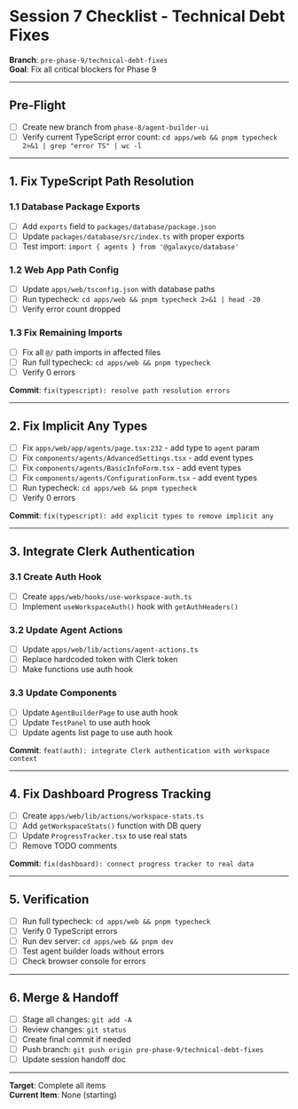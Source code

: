 # Session 7 Checklist - Technical Debt Fixes

**Branch**: `pre-phase-9/technical-debt-fixes`  
**Goal**: Fix all critical blockers for Phase 9

---

## Pre-Flight

- [ ] Create new branch from `phase-8/agent-builder-ui`
- [ ] Verify current TypeScript error count: `cd apps/web && pnpm typecheck 2>&1 | grep "error TS" | wc -l`

---

## 1. Fix TypeScript Path Resolution

### 1.1 Database Package Exports

- [ ] Add `exports` field to `packages/database/package.json`
- [ ] Update `packages/database/src/index.ts` with proper exports
- [ ] Test import: `import { agents } from '@galaxyco/database'`

### 1.2 Web App Path Config

- [ ] Update `apps/web/tsconfig.json` with database paths
- [ ] Run typecheck: `cd apps/web && pnpm typecheck 2>&1 | head -20`
- [ ] Verify error count dropped

### 1.3 Fix Remaining Imports

- [ ] Fix all `@/` path imports in affected files
- [ ] Run full typecheck: `cd apps/web && pnpm typecheck`
- [ ] Verify 0 errors

**Commit**: `fix(typescript): resolve path resolution errors`

---

## 2. Fix Implicit Any Types

- [ ] Fix `apps/web/app/agents/page.tsx:232` - add type to `agent` param
- [ ] Fix `components/agents/AdvancedSettings.tsx` - add event types
- [ ] Fix `components/agents/BasicInfoForm.tsx` - add event types
- [ ] Fix `components/agents/ConfigurationForm.tsx` - add event types
- [ ] Run typecheck: `cd apps/web && pnpm typecheck`
- [ ] Verify 0 errors

**Commit**: `fix(typescript): add explicit types to remove implicit any`

---

## 3. Integrate Clerk Authentication

### 3.1 Create Auth Hook

- [ ] Create `apps/web/hooks/use-workspace-auth.ts`
- [ ] Implement `useWorkspaceAuth()` hook with `getAuthHeaders()`

### 3.2 Update Agent Actions

- [ ] Update `apps/web/lib/actions/agent-actions.ts`
- [ ] Replace hardcoded token with Clerk token
- [ ] Make functions use auth hook

### 3.3 Update Components

- [ ] Update `AgentBuilderPage` to use auth hook
- [ ] Update `TestPanel` to use auth hook
- [ ] Update agents list page to use auth hook

**Commit**: `feat(auth): integrate Clerk authentication with workspace context`

---

## 4. Fix Dashboard Progress Tracking

- [ ] Create `apps/web/lib/actions/workspace-stats.ts`
- [ ] Add `getWorkspaceStats()` function with DB query
- [ ] Update `ProgressTracker.tsx` to use real stats
- [ ] Remove TODO comments

**Commit**: `fix(dashboard): connect progress tracker to real data`

---

## 5. Verification

- [ ] Run full typecheck: `cd apps/web && pnpm typecheck`
- [ ] Verify 0 TypeScript errors
- [ ] Run dev server: `cd apps/web && pnpm dev`
- [ ] Test agent builder loads without errors
- [ ] Check browser console for errors

---

## 6. Merge & Handoff

- [ ] Stage all changes: `git add -A`
- [ ] Review changes: `git status`
- [ ] Create final commit if needed
- [ ] Push branch: `git push origin pre-phase-9/technical-debt-fixes`
- [ ] Update session handoff doc

---

**Target**: Complete all items  
**Current Item**: None (starting)
